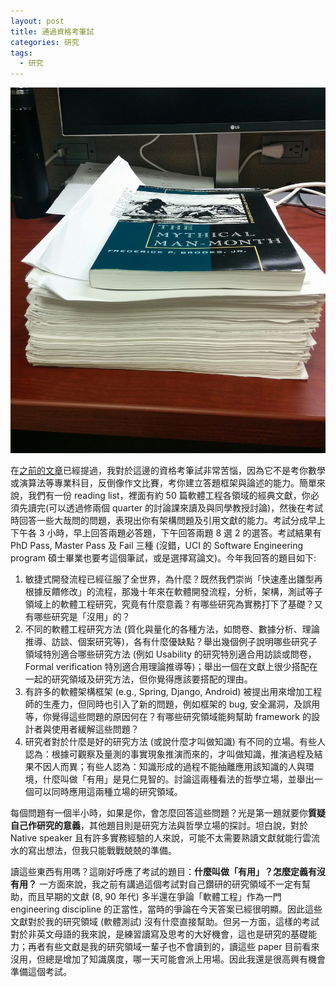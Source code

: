```yaml
---
layout: post
title: 通過資格考筆試
categories: 研究
tags:
  - 研究
---
```


![170827](https://raw.githubusercontent.com/jwlin/jwlin.github.io/master/images/170827-p2exam.jpg)

在[之前的文章](http://blog.castman.net/%E7%A0%94%E7%A9%B6/2016/12/09/first-quarter-at-uci-2.html)已經提過，我對於這邊的資格考筆試非常苦惱，因為它不是考你數學或演算法等專業科目，反倒像作文比賽，考你建立答題框架與論述的能力。簡單來說，我們有一份 reading list，裡面有約 50 篇軟體工程各領域的經典文獻，你必須先讀完(可以透過修兩個 quarter 的討論課來讀及與同學教授討論)，然後在考試時回答一些大哉問的問題，表現出你有架構問題及引用文獻的能力。考試分成早上下午各 3 小時，早上回答兩題必答題，下午回答兩題 8 選 2 的選答。考試結果有 PhD Pass, Master Pass 及 Fail 三種 (沒錯，UCI 的 Software Engineering program 碩士畢業也要考這個筆試，或是選擇寫論文)。今年我回答的題目如下:

1. 敏捷式開發流程已經征服了全世界，為什麼？既然我們崇尚「快速產出雛型再根據反饋修改」的流程，那幾十年來在軟體開發流程，分析，架構，測試等子領域上的軟體工程研究，究竟有什麼意義？有哪些研究為實務打下了基礎？又有哪些研究是「沒用」的？
2. 不同的軟體工程研究方法 (質化與量化的各種方法，如問卷、數據分析、理論推導、訪談、個案研究等)，各有什麼優缺點？舉出幾個例子說明哪些研究子領域特別適合哪些研究方法 (例如 Usability 的研究特別適合用訪談或問卷，Formal verification 特別適合用理論推導等)；舉出一個在文獻上很少搭配在一起的研究領域及研究方法，但你覺得應該要搭配的理由。
3. 有許多的軟體架構框架 (e.g., Spring, Django, Android) 被提出用來增加工程師的生產力，但同時也引入了新的問題，例如框架的 bug, 安全漏洞，及誤用等，你覺得這些問題的原因何在？有哪些研究領域能夠幫助 framework 的設計者與使用者緩解這些問題？
4. 研究者對於什麼是好的研究方法 (或說什麼才叫做知識) 有不同的立場。有些人認為：根據可觀察及量測的事實現象推演而來的，才叫做知識，推演過程及結果不因人而異；有些人認為：知識形成的過程不能抽離應用該知識的人與環境，什麼叫做「有用」是見仁見智的。討論這兩種看法的哲學立場，並舉出一個可以同時應用這兩種立場的研究領域。

每個問題有一個半小時，如果是你，會怎麼回答這些問題？光是第一題就要你**質疑自己作研究的意義**，其他題目則是研究方法與哲學立場的探討。坦白說，對於 Native speaker 且有許多實務經驗的人來說，可能不太需要熟讀文獻就能行雲流水的寫出想法，但我只能戰戰兢兢的準備。

讀這些東西有用嗎？這剛好呼應了考試的題目：**什麼叫做「有用」？怎麼定義有沒有用？** 一方面來說，我之前有講過這個考試對自己鑽研的研究領域不一定有幫助，而且早期的文獻 (8, 90 年代) 多半還在爭論「軟體工程」作為一門 engineering discipline 的正當性，當時的爭論在今天答案已經很明顯。因此這些文獻對於我的研究領域 (軟體測試) 沒有什麼直接幫助。但另一方面，這樣的考試對於非英文母語的我來說，是練習讀寫及思考的大好機會，這也是研究的基礎能力；再者有些文獻是我的研究領域一輩子也不會讀到的，讀這些 paper 目前看來沒用，但總是增加了知識廣度，哪一天可能會派上用場。因此我還是很高興有機會準備這個考試。